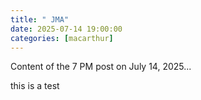 ```yaml
---
title: " JMA"
date: 2025-07-14 19:00:00
categories: [macarthur]
---
```

Content of the 7 PM post on July 14, 2025...

this is a test
